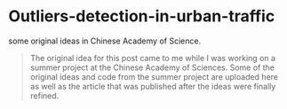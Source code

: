 # Outliers-detection-in-urban-traffic
some original ideas in Chinese Academy of Science.
>The original idea for this post came to me while I was working on a summer project at the Chinese Academy of Sciences. Some of the original ideas and code from the summer project are uploaded here as well as the article that was published after the ideas were finally refined.

